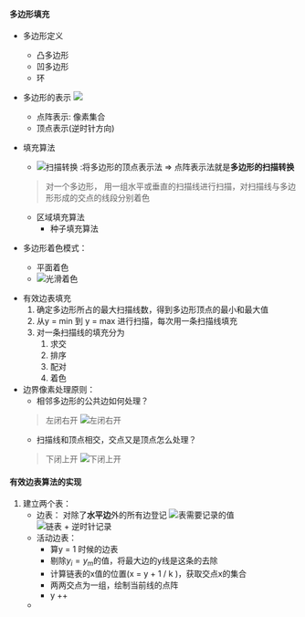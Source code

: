 #### 多边形填充
 - 多边形定义
    - 凸多边形
    - 凹多边形
    - 环
- 多边形的表示
    ![](http://cdn.handsomex.xyz/log/gl/填充/填充表示分类.png)
    - 点阵表示: 像素集合
    - 顶点表示(逆时针方向)
- 填充算法
    - ![扫描转换](http://cdn.handsomex.xyz/log/gl/填充/线性扫描转换.png) :将多边形的顶点表示法 => 点阵表示法就是**多边形的扫描转换**
    
    > 对一个多边形， 用一组水平或垂直的扫描线进行扫描，对扫描线与多边形形成的交点的线段分别着色
    - 区域填充算法
        - 种子填充算法
- 多边形着色模式：
    - 平面着色
    - ![光滑着色](http://cdn.handsomex.xyz/log/gl/填充/多边形着色原理.png)
+ 有效边表填充
    1. 确定多边形所占的最大扫描线数，得到多边形顶点的最小和最大值
    2. 从y = min 到 y = max 进行扫描，每次用一条扫描线填充
    3. 对一条扫描线的填充分为
        1. 求交
        2. 排序
        3. 配对
        4. 着色
+ 边界像素处理原则：
    - 相邻多边形的公共边如何处理？
    > 左闭右开
    > ![左闭右开](http://cdn.handsomex.xyz/log/gl/填充/左闭右开原则.png)
    - 扫描线和顶点相交，交点又是顶点怎么处理？
    > 下闭上开
    > ![下闭上开](http://cdn.handsomex.xyz/log/gl/填充/下闭上开.png)

#### 有效边表算法的实现
1. 建立两个表： 
    - 边表： 对除了**水平边**外的所有边登记
    ![表需要记录的值](http://cdn.handsomex.xyz/log/gl/%E5%A1%AB%E5%85%85/%E8%BE%B9%E8%A1%A8%E9%9C%80%E8%A6%81%E8%AE%B0%E5%BD%95%E7%9A%84%E5%80%BC.png)
    ![链表 + 逆时针记录](http://cdn.handsomex.xyz/log/gl/填充/边表记录过程.png)
    - 活动边表：
        - 算y = 1 时候的边表
        - 剔除$y_i = y_m$的值，将最大边的y线是这条的去除
        - 计算链表的x值的位置(x = y + 1 / k )，获取交点x的集合
        - 两两交点为一组，绘制当前线的点阵
        - y ++
    - 